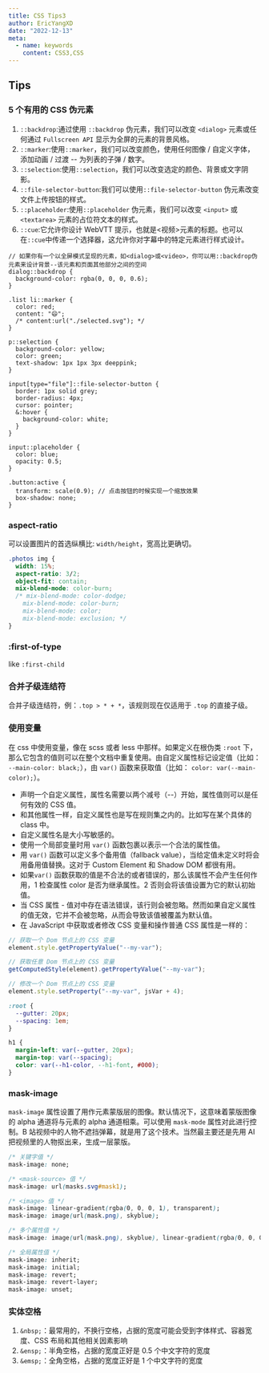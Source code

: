 ```yaml
---
title: CSS Tips3
author: EricYangXD
date: "2022-12-13"
meta:
  - name: keywords
    content: CSS3,CSS
---
```


## Tips

### 5 个有用的 CSS 伪元素

1. `::backdrop`:通过使用 `::backdrop` 伪元素，我们可以改变 `<dialog>` 元素或任何通过 `Fullscreen API` 显示为全屏的元素的背景风格。
2. `::marker`:使用`::marker`，我们可以改变颜色，使用任何图像 / 自定义字体，添加动画 / 过渡 -- 为列表的子弹 / 数字。
3. `::selection`:使用`::selection`，我们可以改变选定的颜色、背景或文字阴影。
4. `::file-selector-button`:我们可以使用`::file-selector-button` 伪元素改变文件上传按钮的样式。
5. `::placeholder`:使用`::placeholder` 伪元素，我们可以改变 `<input>` 或 `<textarea>` 元素的占位符文本的样式。
6. `::cue`:它允许你设计 WebVTT 提示，也就是<视频>元素的标题。也可以在`::cue`中传递一个选择器，这允许你对字幕中的特定元素进行样式设计。

```less
// 如果你有一个以全屏模式呈现的元素，如<dialog>或<video>，你可以用::backdrop伪元素来设计背景--该元素和页面其他部分之间的空间
dialog::backdrop {
  background-color: rgba(0, 0, 0, 0.6);
}

.list li::marker {
  color: red;
  content: "😄";
  /* content:url("./selected.svg"); */
}

p::selection {
  background-color: yellow;
  color: green;
  text-shadow: 1px 1px 3px deeppink;
}

input[type="file"]::file-selector-button {
  border: 1px solid grey;
  border-radius: 4px;
  cursor: pointer;
  &:hover {
    background-color: white;
  }
}

input::placeholder {
  color: blue;
  opacity: 0.5;
}

.button:active {
  transform: scale(0.9); // 点击按钮的时候实现一个缩放效果
  box-shadow: none;
}
```

### aspect-ratio

可以设置图片的首选纵横比: `width/height`，宽高比更确切。

```css
.photos img {
  width: 15%;
  aspect-ratio: 3/2;
  object-fit: contain;
  mix-blend-mode: color-burn;
  /* mix-blend-mode: color-dodge;
	mix-blend-mode: color-burn;
	mix-blend-mode: color;
	mix-blend-mode: exclusion; */
}
```

### :first-of-type

like `:first-child`

### 合并子级连结符

合并子级连结符，例：`.top > * + *`，该规则现在仅适用于 `.top` 的直接子级。

### 使用变量

在 css 中使用变量，像在 scss 或者 less 中那样。如果定义在根伪类 `:root` 下，那么它包含的值则可以在整个文档中重复使用。由自定义属性标记设定值（比如： `--main-color: black;`），由 `var()` 函数来获取值（比如： `color: var(--main-color);`）。

- 声明一个自定义属性，属性名需要以两个减号（--）开始，属性值则可以是任何有效的 CSS 值。
- 和其他属性一样，自定义属性也是写在规则集之内的。比如写在某个具体的 class 中。
- 自定义属性名是大小写敏感的。
- 使用一个局部变量时用 `var()` 函数包裹以表示一个合法的属性值。
- 用 `var()` 函数可以定义多个备用值（fallback value），当给定值未定义时将会用备用值替换。这对于 Custom Element 和 Shadow DOM 都很有用。
- 如果`var()` 函数获取的值是不合法的或者错误的，那么该属性不会产生任何作用，1 检查属性 color 是否为继承属性。2 否则会将该值设置为它的默认初始值。
- 当 CSS 属性 - 值对中存在语法错误，该行则会被忽略。然而如果自定义属性的值无效，它并不会被忽略，从而会导致该值被覆盖为默认值。
- 在 JavaScript 中获取或者修改 CSS 变量和操作普通 CSS 属性是一样的：

```js
// 获取一个 Dom 节点上的 CSS 变量
element.style.getPropertyValue("--my-var");

// 获取任意 Dom 节点上的 CSS 变量
getComputedStyle(element).getPropertyValue("--my-var");

// 修改一个 Dom 节点上的 CSS 变量
element.style.setProperty("--my-var", jsVar + 4);
```

```css
:root {
  --gutter: 20px;
  --spacing: 1em;
}

h1 {
  margin-left: var(--gutter, 20px);
  margin-top: var(--spacing);
  color: var(--h1-color, --h1-font, #000);
}
```

### mask-image

`mask-image` 属性设置了用作元素蒙版层的图像。默认情况下，这意味着蒙版图像的 alpha 通道将与元素的 alpha 通道相乘。可以使用 `mask-mode` 属性对此进行控制。B 站视频中的人物不遮挡弹幕，就是用了这个技术。当然最主要还是先用 AI 把视频里的人物抠出来，生成一层蒙版。

```css
/* 关键字值 */
mask-image: none;

/* <mask-source> 值 */
mask-image: url(masks.svg#mask1);

/* <image> 值 */
mask-image: linear-gradient(rgba(0, 0, 0, 1), transparent);
mask-image: image(url(mask.png), skyblue);

/* 多个属性值 */
mask-image: image(url(mask.png), skyblue), linear-gradient(rgba(0, 0, 0, 1), transparent);

/* 全局属性值 */
mask-image: inherit;
mask-image: initial;
mask-image: revert;
mask-image: revert-layer;
mask-image: unset;
```

### 实体空格

1. `&nbsp;`：最常用的，不换行空格，占据的宽度可能会受到字体样式、容器宽度、CSS 布局和其他相关因素影响
2. `&ensp;`：半角空格，占据的宽度正好是 0.5 个中文字符的宽度
3. `&emsp;`：全角空格，占据的宽度正好是 1 个中文字符的宽度
